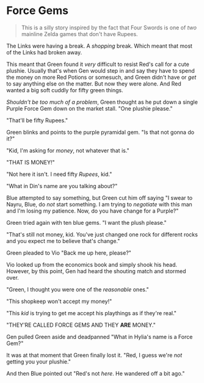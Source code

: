 Force Gems
==========

> This is a silly story inspired by the fact that Four Swords is one of _two_
> mainline Zelda games that don't have Rupees.

The Links were having a break. A _shopping_ break. Which meant that most of
the Links had broken away.

This meant that Green found it _very_ difficult to resist Red's call for a cute
plushie. Usually that's when Gen would step in and say they have to spend the
money on more Red Potions or somesuch, and Green didn't have or _get_ to say
anything else on the matter. But now they were alone. And Red wanted a big soft
cuddly for fifty green things.

_Shouldn't be too much of a problem_, Green thought as he put down a single
Purple Force Gem down on the market stall. "One plushie please."

"That'll be fifty Rupees."

Green blinks and points to the purple pyramidal gem. "Is that not gonna do it?"

"Kid, I'm asking for _money_, not whatever that is."

"THAT IS MONEY!"

"Not here it isn't. I need fifty _Rupees_, kid."

"What in Din's name are you talking about?"

Blue attempted to say something, but Green cut him off saying "I swear to
Nayru, Blue, do _not_ start something. I am trying to _negotiate_ with this man
and I'm losing my patience. Now, do you have change for a Purple?"

Green tried again with ten blue gems. "I want the plush please."

"That's still not money, kid. You've just changed one rock for different rocks
and you expect me to believe that's change."

Green pleaded to Vio "Back me up here, please?"

Vio looked up from the economics book and simply shook his head. However, by
this point, Gen had heard the shouting match and stormed over.

"Green, I thought you were one of the _reasonable_ ones."

"This shopkeep won't accept my money!"

"This _kid_ is trying to get me accept his playthings as if they're real."

"THEY'RE CALLED FORCE GEMS AND THEY **ARE** MONEY."

Gen pulled Green aside and deadpanned "What in Hylia's name is a Force Gem?"

It was at that moment that Green finally lost it. "Red, I guess we're _not_
getting you your plushie."

And then Blue pointed out "Red's not _here_. He wandered off a bit ago."
